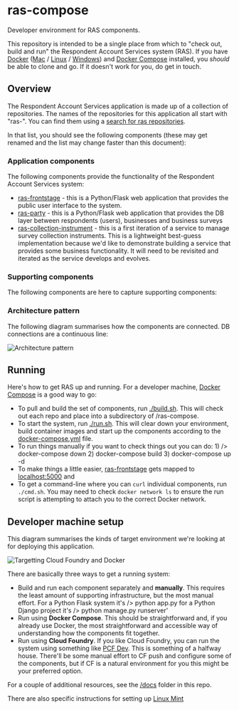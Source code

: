 # ras-compose
Developer environment for RAS components. 

This repository is intended to be a single place from which to "check out, build and run" the Respondent Account Services system (RAS). If you have [Docker](https://docker.com/) ([Mac](https://docs.docker.com/#/docker-for-mac) / [Linux](https://docs.docker.com/#/docker-for-linux) / [Windows](https://docs.docker.com/#/docker-for-windows)) and [Docker Compose](https://www.docker.com/products/docker-compose) installed, you *should* be able to clone and go. If it doesn't work for you, do get in touch.

## Overview

The Respondent Account Services application is made up of a collection of repositories. The names of the repositories for this application all start with "ras-". You can find them using a [search for ras repositories](https://github.com/ONSdigital?q=ras-).

In that list, you should see the following components (these may get renamed and the list may change faster than this document):

### Application components

The following components provide the functionality of the Respondent Account Services system:

  * [ras-frontstage](https://github.com/ONSdigital/ras-frontstage) - this is a Python/Flask web application that provides the public user interface to the system.
  * [ras-party](https://github.com/ONSdigital/ras-party) - this is a Python/Flask web application that provides the DB layer between respondents (users), businesses and business surveys
  * [ras-collection-instrument](https://github.com/ONSdigital/ras-collection-instrument) - this is a first iteration of a service to manage survey collection instruments. This is a lightweight best-guess implementation because we'd like to demonstrate building a service that provides some business functionality. It will need to be revisited and iterated as the service develops and evolves.

### Supporting components

The following components are here to capture supporting components:


### Architecture pattern

The following diagram summarises how the components are connected. DB connections are a continuous line:

![Architecture pattern](https://docs.google.com/drawings/d/19qXRtqJwjtz9g6dLOyMWA9W5bXvdiKAuk154g7yCXEk/pub?w=960&h=720)

## Running

Here's how to get RAS up and running. For a developer machine, [Docker Compose](https://docs.docker.com/compose/) is a good way to go:

  * To pull and build the set of components, run [./build.sh](https://github.com/ONSdigital/ras-compose/blob/master/build.sh). This will check out each repo and place into a subdirectory of /ras-compose.
  * To start the system, run [./run.sh](https://github.com/ONSdigital/ras-compose/blob/master/run.sh). This will clear down your environment, build container images and start up the components according to the [docker-compose.yml](https://github.com/ONSdigital/ras-compose/blob/master/docker-compose.yml) file.
  * To run things manually if you want to check things out you can do: 1) /> docker-compose down  2) docker-compose build  3) docker-compose up -d
  * To make things a little easier, [ras-frontstage](https://github.com/ONSdigital/ras-frontstage) gets mapped to [localhost:5000](http://localhost:5000) and
  * To get a command-line where you can `curl` individual components, run `./cmd.sh`. You may need to check `docker network ls` to ensure the run script is attempting to attach you to the correct Docker network.

## Developer machine setup

This diagram summarises the kinds of target environment we're looking at for deploying this application. 

![Targetting Cloud Foundry and Docker](https://docs.google.com/drawings/d/1Ch4_BZRWbUSYWQJQF5CsVFU2lu6zFw3okEQjuu3tfks/)

There are basically three ways to get a running system:

  * Build and run each component separately and **manually**. This requires the least amount of supporting infrastructure, but the most manual effort. For a Python Flask system it's /> python app.py for a Python Django project it's /> python manage.py runserver'
  * Run using **Docker Compose**. This should be straightforward and, if you already use Docker, the most straightforward and accessible way of understanding how the components fit together.
  * Run using **Cloud Foundry**. If you like Cloud Foundry, you can run the system using something like [PCF Dev](https://pivotal.io/pcf-dev). This is something of a halfway house. There'll be some manual effort to CF push and configure some of the components, but if CF is a natural environment for you this might be your preferred option.




For a couple of additional resources, see the [/docs](https://github.com/ONSdigital/ras-compose/blob/master/docs) folder in this repo.

There are also specific instructions for setting up [Linux Mint](https://github.com/ONSdigital/ras-compose/blob/master/docs/Linux-Mint.md)


